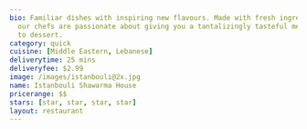 ```yaml
---
bio: Familiar dishes with inspiring new flavours. Made with fresh ingredients everyday,
  our chefs are passionate about giving you a tantalizingly tasteful meal, from appetizer
  to dessert.
category: quick
cuisine: [Middle Eastern, Lebanese]
deliverytime: 25 mins
deliveryfee: $2.99
image: /images/istanbouli@2x.jpg
name: Istanbouli Shawarma House
pricerange: $$
stars: [star, star, star, star]
layout: restaurant
---
```

